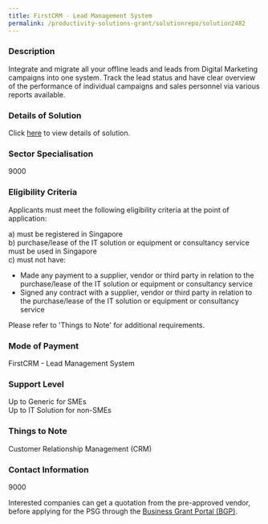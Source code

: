 ```yaml
---
title: FirstCRM - Lead Management System
permalink: /productivity-solutions-grant/solutionrepo/solution2482
---
```


### Description

Integrate and migrate all your offline leads and leads from Digital Marketing campaigns into one system. 
Track the lead status and have clear overview of the performance of individual campaigns and sales personnel via various reports available.

### Details of Solution

Click <a href='Firstcom Solutions Pte Ltd' target='_blank' rel='noopener'>here</a> to view details of solution.

### Sector Specialisation

 9000 

### Eligibility Criteria

Applicants must meet the following eligibility criteria at the point of application:

a) must be registered in Singapore <br>
b) purchase/lease of the IT solution or equipment or consultancy service must be used in Singapore <br>
c) must not have:
- Made any payment to a supplier, vendor or third party in relation to the purchase/lease of the IT solution or equipment or consultancy service
- Signed any contract with a supplier, vendor or third party in relation to the purchase/lease of the IT solution or equipment or consultancy service

Please refer to 'Things to Note' for additional requirements.

### Mode of Payment
FirstCRM - Lead Management System

### Support Level
Up to Generic for SMEs <br>
Up to IT Solution for non-SMEs

### Things to Note
Customer Relationship Management (CRM)

### Contact Information
9000

Interested companies can get a quotation from the pre-approved vendor, before applying for the PSG through the <a target='_blank' rel='noopener' href='https://www.businessgrants.gov.sg/'>Business Grant Portal (BGP)</a>.
